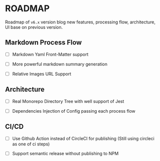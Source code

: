 # ROADMAP

Roadmap of `v6.x` version blog new features, processing flow, architecture, UI base on previous version.

## Markdown Process Flow

- [ ] Markdown Yaml Front-Matter support
- [ ] More powerful markdown summary generation
- [ ] Relative Images URL Support


## Architecture 

- [ ] Real Monorepo Directory Tree with well support of Jest
- [ ] Dependencies Injection of Config passing each process flow


## CI/CD

- [ ] Use Github Action instead of CircleCI for publishing (Still using circleci as one of ci steps)
- [ ] Support semantic release without publishing to NPM

